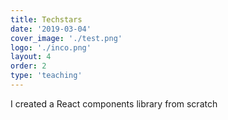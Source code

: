 ```yaml
---
title: Techstars
date: '2019-03-04'
cover_image: './test.png'
logo: './inco.png'
layout: 4
order: 2
type: 'teaching'
---
```


I created a React components library from scratch
